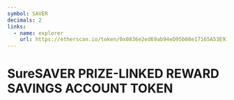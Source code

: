 ```yaml
---
symbol: SAVER
decimals: 2
links:
  - name: explorer
    url: https://etherscan.io/token/0x0836e2ed69ab94eD95b08e17165A53E91A378fdF
---
```


# SureSAVER PRIZE-LINKED REWARD SAVINGS ACCOUNT TOKEN
